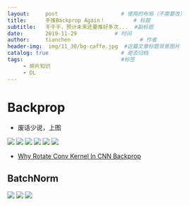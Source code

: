 ```yaml
---
layout:     post                    # 使用的布局（不需要改）
title:      手推Backprop Again！         # 标题 
subtitle:   干干干，预计未来还要推好多次...  #副标题
date:       2019-11-29            # 时间
author:     tianchen                      # 作者
header-img:  img/11_30/bg-caffe.jpg  #这篇文章标题背景图片  
catalog: true                       # 是否归档
tags:                               #标签
     - 碎片知识
     - DL
---
```


# Backprop

* 废话少说，上图

![](https://github.com/A-suozhang/MyPicBed/raw/master/img/20191129201408.jpg)
![](https://github.com/A-suozhang/MyPicBed/raw/master/img/20191129201436.jpg)
![](https://github.com/A-suozhang/MyPicBed/raw/master/img/20191129201511.jpg)
![](https://github.com/A-suozhang/MyPicBed/raw/master/img/20191129201532.jpg)
![](https://github.com/A-suozhang/MyPicBed/raw/master/img/20191129201547.jpg)
![](https://github.com/A-suozhang/MyPicBed/raw/master/img/20191129201609.jpg)

* [Why Rotate Conv Kernel In CNN Backprop](http://soumith.ch/ex/pages/2014/08/07/why-rotate-weights-convolution-gradient/)

## BatchNorm

![](https://github.com/A-suozhang/MyPicBed/raw/master/img/20191201160800.jpg)
![](https://github.com/A-suozhang/MyPicBed/raw/master/img/20191201160827.jpg)
![](https://github.com/A-suozhang/MyPicBed/raw/master/img/20191201160857.jpg)





